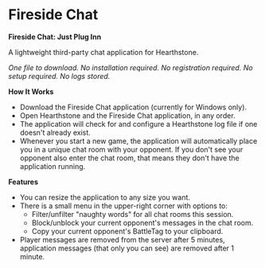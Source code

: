 # Fireside Chat
**Fireside Chat: Just Plug Inn**

A lightweight third-party chat application for Hearthstone.

*One file to download. No installation required. No registration required. No setup required. No logs stored.*

**How It Works**

* Download the Fireside Chat application (currently for Windows only).
* Open Hearthstone and the Fireside Chat application, in any order.
* The application will check for and configure a Hearthstone log file if one doesn't already exist.
* Whenever you start a new game, the application will automatically place you in a unique chat room with your opponent. If you don't see your opponent also enter the chat room, that means they don't have the application running.

**Features**

* You can resize the application to any size you want.
* There is a small menu in the upper-right corner with options to:
   * Filter/unfilter "naughty words" for all chat rooms this session.
   * Block/unblock your current opponent's messages in the chat room.
   * Copy your current opponent's BattleTag to your clipboard.
* Player messages are removed from the server after 5 minutes, application messages (that only you can see) are removed after 1 minute.
